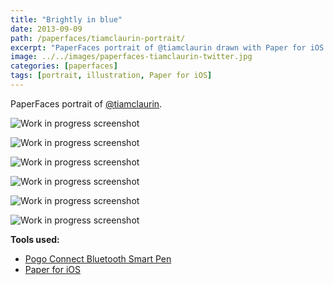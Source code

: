 ```yaml
---
title: "Brightly in blue"
date: 2013-09-09
path: /paperfaces/tiamclaurin-portrait/
excerpt: "PaperFaces portrait of @tiamclaurin drawn with Paper for iOS on an iPad."
image: ../../images/paperfaces-tiamclaurin-twitter.jpg
categories: [paperfaces]
tags: [portrait, illustration, Paper for iOS]
---
```


PaperFaces portrait of [@tiamclaurin](https://twitter.com/tiamclaurin).

![Work in progress screenshot](../../images/paperfaces-tiamclaurin-process-1-lg.jpg)

![Work in progress screenshot](../../images/paperfaces-tiamclaurin-process-2-lg.jpg)

![Work in progress screenshot](../../images/paperfaces-tiamclaurin-process-3-lg.jpg)

![Work in progress screenshot](../../images/paperfaces-tiamclaurin-process-4-lg.jpg)

![Work in progress screenshot](../../images/paperfaces-tiamclaurin-process-5-lg.jpg)

![Work in progress screenshot](../../images/paperfaces-tiamclaurin-process-6-lg.jpg)

**Tools used:**

- [Pogo Connect Bluetooth Smart Pen](https://www.amazon.com/gp/product/B009K448L4/ref=as_li_ss_tl?ie=UTF8&camp=1789&creative=390957&creativeASIN=B009K448L4&linkCode=as2&tag=mademist-20)
- [Paper for iOS](https://paper.bywetransfer.com/)
